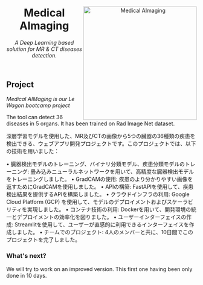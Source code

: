 <header>

<!--
  <<< Author notes: Course header >>>
  Include a 1280×640 image, course title in sentence case, and a concise description in emphasis.
  In your repository settings: enable template repository, add your 1280×640 social image, auto delete head branches.
  Add your open source license, GitHub uses MIT license.
-->

<img src=[https://octodex.github.com/images/collabocats.jpg](https://github.com/rkassila/Medical_AImaging/blob/master/aimaging/interface/title_image.png](https://raw.githubusercontent.com/rkassila/Medical_AImaging/master/aimaging/interface/title_image.png) alt="Medical AImaging" width=300 align=right>



# Medical AImaging

_A Deep Learning based solution for MR & CT diseases detection._

</header>

## Project

_Medical AIMaging is our Le Wagon bootcamp project_

The tool can detect 36 diseases in 5 organs. It has been trained on Rad Image Net dataset.

深層学習モデルを使用した、MR及びCTの画像から5つの臓器の36種類の疾患を検出できる、ウェブアプリ開発プロジェクトです。このプロジェクトでは、以下の技術を用いました：

• 臓器検出モデルのトレーニング、バイナリ分類モデル、疾患分類モデルのトレーニング: 畳み込みニューラルネットワークを用いて、高精度な臓器検出モデルをトレーニングしました。
• GradCAMの使用: 疾患のより分かりやすい画像を返すためにGradCAMを使用しました。
• APIの構築: FastAPIを使用して、疾患検出結果を提供するAPIを構築しました。
• クラウドインフラの利用: Google Cloud Platform (GCP) を使用して、モデルのデプロイメントおよびスケーラビリティを実現しました。
• コンテナ技術の利用: Dockerを用いて、開発環境の統一とデプロイメントの効率化を図りました。
• ユーザーインターフェイスの作成: Streamlitを使用して、ユーザーが直感的に利用できるインターフェイスを作成しました。
• チームでのプロジェクト: 4人のメンバーと共に、10日間でこのプロジェクトを完了しました。


### What's next?

We will try to work on an improved version. This first one having been only done in 10 days.


<footer>
</footer>

